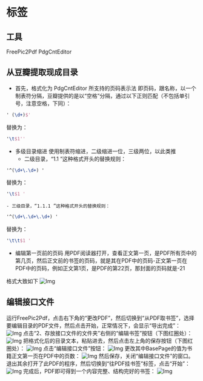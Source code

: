 # 标签

## 工具
FreePic2Pdf
PdgCntEditor

## 从豆瓣提取现成目录
- 首先，格式化为 PdgCntEditor 所支持的页码表示法
即页码，跟名称，以一个制表符分隔，豆瓣提供的是以“空格”分隔，通过以下正则匹配（不包括单引号，注意空格，下同）：
```tex
' (\d+)$'
```
替换为：
```tex
'\t$1''
```
- 多级目录缩进
使用制表符缩进，二级缩进一位，三级两位，以此类推
    - 二级目录，“1.1 ”这种格式开头的替换规则：
```tex
'^(\d+\.\d+) '
```
替换为：
```tex
'\t$1 '
```
    - 三级目录，“1.1.1 ”这种格式开头的替换规则：
```tex
'^(\d+\.\d+\.\d+) '
```
替换为：
```tex
'\t\t$1 '
```
- 编辑第一页前的页码
用PDF阅读器打开，查看正文第一页，是PDF所有页中的第几页，然后正文前的书签的页码，就是其在PDF中的页码-正文第一页在PDF中的页码，例如正文第1页，是PDF的第22页，那封面的页码就是-21

格式大致如下
![Img](https://static.zhensheng.im/wp-content/uploads/2022/04/content.png)

## 编辑接口文件
运行FreePic2Pdf，点击右下角的“更改PDF”，然后切换到“从PDF取书签”，选择要编辑目录的PDF文件，然后点击开始，正常情况下，会显示“导出完成”：
![Img](https://static.zhensheng.im/wp-content/uploads/2022/04/%E5%AF%BC%E5%87%BA.png)
点击“2、存放接口文件的文件夹”右侧的“编辑书签”按钮（下图红圈处）：
![Img](https://static.zhensheng.im/wp-content/uploads/2022/04/edit.png)
把格式化后的目录文本，粘贴进去，然后点击左上角的保存按钮（下图红圈处）：
![Img](https://static.zhensheng.im/wp-content/uploads/2022/04/save-1.png)
点击“编辑接口文件”按钮：
![Img](https://static.zhensheng.im/wp-content/uploads/2022/04/edit-interface.png)
更改其中BasePage的值为书籍正文第一页在PDF中的页数：
![Img](https://static.zhensheng.im/wp-content/uploads/2022/04/edit-interface-base-page.png)
然后保存，关闭“编辑接口文件”的窗口。
退出其余打开了此PDF的程序，然后切换到“往PDF挂书签”标签，点击“开始”：
![Img](https://static.zhensheng.im/wp-content/uploads/2022/04/finish.png)
完成后，PDF即可得到一个内容完整、结构完好的书签：
![Img](https://static.zhensheng.im/wp-content/uploads/2022/04/adobe-reader-1.png)